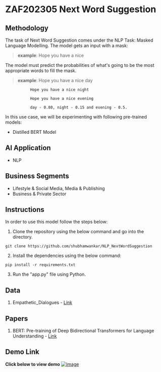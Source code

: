 # ZAF202305 Next Word Suggestion

## Methodology
The task of Next Word Suggestion comes under the NLP Task: Masked Language Modelling. The model gets an input with a mask:    

> **example**: Hope you have a nice     

The model must predict the probabilities of what's going to be the most appropriate  words to fill the mask.     

> **example**: Hope you have a nice day  

               Hope you have a nice night     
               
               Hope you have a nice evening    
               
               day - 0.80, night - 0.15 and evening - 0.5.    

In this use case, we will be experimenting with following pre-trained models:    
- Distilled BERT Model

## AI Application
- NLP

## Business Segments
- Lifestyle & Social Media, Media & Publishing
- Business & Private Sector

## Instructions
In order to use this model follow the steps below:
1. Clone the repository using the below command and go into the directory.
```
git clone https://github.com/shubhamwankar/NLP_NextWordSuggestion

```
2. Install the dependencies using the below command:
```
pip install -r requirements.txt
```

3. Run the "app.py" file using Python.

## Data
1. Empathetic_Dialogues - [Link](https://huggingface.co/datasets/empathetic_dialogues)

## Papers
1. BERT: Pre-training of Deep Bidirectional Transformers for Language Understanding - [Link](https://arxiv.org/abs/1810.04805)

## Demo Link
**Click below to view demo**
[![image](next_word_suggestion_preview.jpg)](https://1drv.ms/v/s!AuQ0zVSghQNegtFDOQq2vwzjZZGJig?e=i4cgee)
